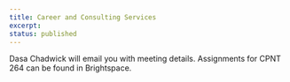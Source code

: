```yaml
---
title: Career and Consulting Services
excerpt: 
status: published
---
```

Dasa Chadwick will email you with meeting details. Assignments for CPNT 264 can be found in Brightspace.